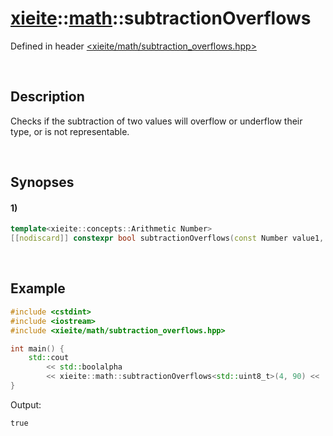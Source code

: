 # [xieite](../../xieite.md)\:\:[math](../../math.md)\:\:subtractionOverflows
Defined in header [<xieite/math/subtraction_overflows.hpp>](../../../include/xieite/math/subtraction_overflows.hpp)

&nbsp;

## Description
Checks if the subtraction of two values will overflow or underflow their type, or is not representable.

&nbsp;

## Synopses
#### 1)
```cpp
template<xieite::concepts::Arithmetic Number>
[[nodiscard]] constexpr bool subtractionOverflows(const Number value1, const Number value2) noexcept;
```

&nbsp;

## Example
```cpp
#include <cstdint>
#include <iostream>
#include <xieite/math/subtraction_overflows.hpp>

int main() {
    std::cout
        << std::boolalpha
        << xieite::math::subtractionOverflows<std::uint8_t>(4, 90) << '\n';
}
```
Output:
```
true
```
